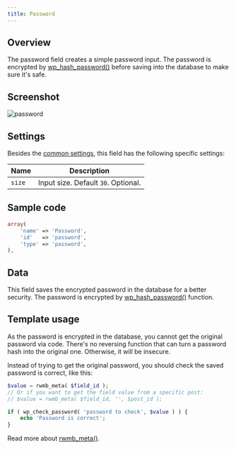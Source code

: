 ```yaml
---
title: Password
---
```


## Overview

The password field creates a simple password input. The password is encrypted by [wp_hash_password()](https://codex.wordpress.org/Function_Reference/wp_hash_password) before saving into the database to make sure it's safe.

## Screenshot

![password](https://i.imgur.com/xozZVMx.png)

## Settings

Besides the [common settings](/field-settings/), this field has the following specific settings:

Name | Description
--- | ---
`size` | Input size. Default `30`. Optional.

## Sample code

```php
array(
    'name' => 'Password',
    'id'   => 'password',
    'type' => 'password',
),
```

## Data

This field saves the encrypted password in the database for a better security. The password is encrypted by [wp_hash_password()](https://codex.wordpress.org/Function_Reference/wp_hash_password) function.

## Template usage

As the password is encrypted in the database, you cannot get the original password via code. There's no reversing function that can turn a password hash into the original one. Otherwise, it will be insecure.

Instead of trying to get the original password, you should check the saved password is correct, like this:

```php
$value = rwmb_meta( $field_id );
// Or if you want to get the field value from a specific post:
// $value = rwmb_meta( $field_id, '', $post_id );

if ( wp_check_password( 'password to check', $value ) ) {
    echo 'Password is correct';
}
```

Read more about [rwmb_meta()](/functions/rwmb-meta/).
